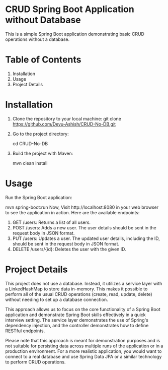 # CRUD Spring Boot Application without Database
This is a simple Spring Boot application demonstrating basic CRUD operations without a database.
# Table of Contents
1. Installation
2. Usage
3. Project Details
# Installation
1. Clone the repository to your local machine:
   git clone https://github.com/Devu-Ashish/CRUD-No-DB.git
2. Go to the project directory:
   
   cd CRUD-No-DB
4. Build the project with Maven:
   
   mvn clean install
# Usage
Run the Spring Boot application:

  mvn spring-boot:run
Now, Visit http://localhost:8080 in your web browser to see the application in action.
Here are the available endpoints:
1. GET /users: Returns a list of all users.
2. POST /users: Adds a new user. The user details should be sent in the request body in JSON format.
3. PUT /users: Updates a user. The updated user details, including the ID, should be sent in the request body in JSON format.
4. DELETE /users/{id}: Deletes the user with the given ID.
# Project Details
This project does not use a database. Instead, it utilizes a service layer with a LinkedHashMap to store data in-memory. This makes it possible to perform all of the usual CRUD operations (create, read, update, delete) without needing to set up a database connection.

This approach allows us to focus on the core functionality of a Spring Boot application and demonstrate Spring Boot skills effectively in a quick interview setting. The service layer demonstrates the use of Spring's dependency injection, and the controller demonstrates how to define RESTful endpoints.

Please note that this approach is meant for demonstration purposes and is not suitable for persisting data across multiple runs of the application or in a production environment. For a more realistic application, you would want to connect to a real database and use Spring Data JPA or a similar technology to perform CRUD operations.






